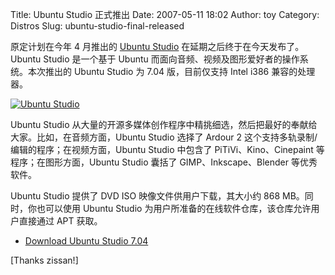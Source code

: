 Title: Ubuntu Studio 正式推出
Date: 2007-05-11 18:02
Author: toy
Category: Distros
Slug: ubuntu-studio-final-released

原定计划在今年 4 月推出的 [Ubuntu Studio](http://ubuntustudio.org/)
在延期之后终于在今天发布了。Ubuntu Studio 是一个基于 Ubuntu
而面向音频、视频及图形爱好者的操作系统。本次推出的 Ubuntu Studio 为 7.04
版，目前仅支持 Intel i386 兼容的处理器。

[![Ubuntu
Studio](http://i.linuxtoy.org/i/2007/05/ubuntu-studio_s.png)](http://i.linuxtoy.org/i/2007/05/ubuntu-studio.png)

Ubuntu Studio
从大量的开源多媒体创作程序中精挑细选，然后把最好的奉献给大家。比如，在音频方面，Ubuntu
Studio 选择了 Ardour 2 这个支持多轨录制/编辑的程序；在视频方面，Ubuntu
Studio 中包含了 PiTiVi、Kino、Cinepaint 等程序；在图形方面，Ubuntu
Studio 囊括了 GIMP、Inkscape、Blender 等优秀软件。

Ubuntu Studio 提供了 DVD ISO 映像文件供用户下载，其大小约 868
MB。同时，你也可以使用 Ubuntu Studio
为用户所准备的在线软件仓库，该仓库允许用户直接通过 APT 获取。

- [Download Ubuntu Studio 7.04](http://ubuntustudio.org/downloads)

[Thanks zissan!]
